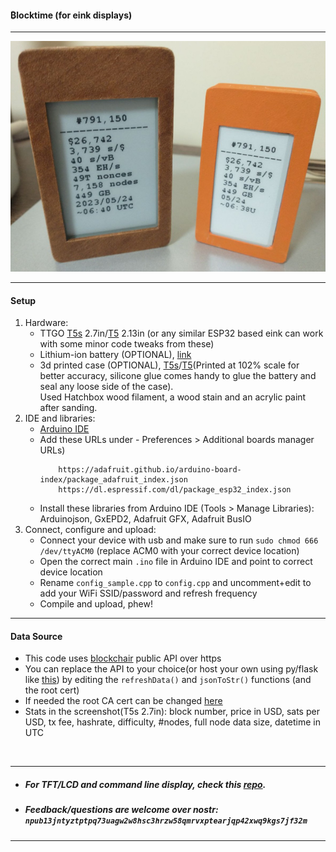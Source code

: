 #### ₿locktime (for eink displays)
---

![alt blocktime-eink](blocktime-eink.png)

---
#### Setup
1. Hardware:
    - TTGO [T5s](https://www.lilygo.cc/products/t5s-2-7inch-e-paper) 2.7in/[T5](https://www.lilygo.cc/products/t5-v2-3-1) 2.13in (or any similar ESP32 based eink can work with some minor code tweaks from these)
    - Lithium-ion battery (OPTIONAL), [link](https://www.amazon.com/dp/B08T6QS58J?psc=1&ref=ppx_yo2ov_dt_b_product_details)
    - 3d printed case (OPTIONAL), [T5s](https://www.thingiverse.com/thing:4664052)/[T5](https://www.thingiverse.com/thing:4055993)(Printed at 102% scale for better accuracy, silicone glue comes handy to glue the battery and seal any loose side of the case). <br> Used Hatchbox wood filament, a wood stain and an acrylic paint after sanding.
2. IDE and libraries:
    - [Arduino IDE](https://www.arduino.cc/en/software)
    - Add these URLs under - Preferences > Additional boards manager URLs)
        ```
            https://adafruit.github.io/arduino-board-index/package_adafruit_index.json
            https://dl.espressif.com/dl/package_esp32_index.json
        ```
    - Install these libraries from Arduino IDE (Tools > Manage Libraries): Arduinojson, GxEPD2, Adafruit GFX, Adafruit BusIO
3. Connect, configure and upload:
    - Connect your device with usb and make sure to run `sudo chmod 666 /dev/ttyACM0` (replace ACM0 with your correct device location)
    - Open the correct main `.ino` file in Arduino IDE and point to correct device location
    - Rename `config_sample.cpp` to `config.cpp` and uncomment+edit to add your WiFi SSID/password and refresh frequency
    - Compile and upload, phew!
---
#### Data Source
- This code uses [blockchair](https://api.blockchair.com/bitcoin/stats) public API over https
- You can replace the API to your choice(or host your own using py/flask like [this](https://github.com/ns-xvrn/blocktime/blob/main/src/fetch_data/_archive/api.py)) by editing the `refreshData()` and  `jsonToStr()` functions (and the root cert)
- If needed the root CA cert can be changed [here](https://github.com/ns-xvrn/blocktime-eink/blob/main/ttgo_t5s_27/ttgo_t5s_27.ino#L20)
- Stats in the screenshot(T5s 2.7in): block number, price in USD, sats per USD, tx fee, hashrate, difficulty, #nodes, full node data size, datetime in UTC

<br />

---
- ##### For TFT/LCD and command line display, check this [repo](https://github.com/ns-xvrn/blocktime).
- ##### Feedback/questions are welcome over nostr: `npub13jntyztptpq73uagw2w8hsc3hrzw58qmrvxptearjqp42xwq9kgs7jf32m`
---